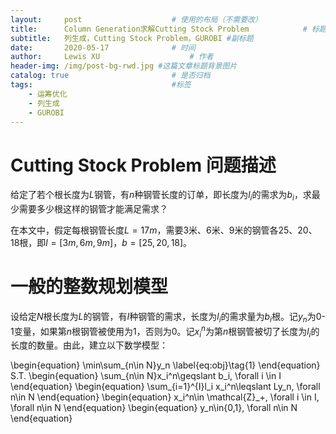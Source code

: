 ```yaml
---
layout:     post   				    # 使用的布局（不需要改）
title:      Column Generation求解Cutting Stock Problem		    # 标题 
subtitle:   列生成，Cutting Stock Problem，GUROBI #副标题
date:       2020-05-17 				# 时间
author:     Lewis XU 					# 作者
header-img: /img/post-bg-rwd.jpg #这篇文章标题背景图片
catalog: true 						# 是否归档
tags:								#标签
    - 运筹优化
    - 列生成
    - GUROBI
---
```


# Cutting Stock Problem 问题描述

给定了若个根长度为$L$钢管，有$n$种钢管长度的订单，即长度为$l_i$的需求为$b_i$，求最少需要多少根这样的钢管才能满足需求？

在本文中，假定每根钢管长度$L=17m$，需要3米、6米、9米的钢管各25、20、18根，即$l = [3m,6m,9m]$，$b=[25,20,18]$。

# 一般的整数规划模型
设给定$N$根长度为$L$的钢管，有$I$种钢管的需求，长度为$l_i$的需求量为$b_i$根。记$y_n$为0-1变量，如果第$n$根钢管被使用为1，否则为0。记$x_i^n$为第$n$根钢管被切了长度为$l_i$的长度的数量。由此，建立以下数学模型：

\begin{equation}
\min\sum_{n\in N}y_n \label{eq:obj}\tag{1}
\end{equation}
S.T.
\begin{equation}
\sum_{n\in N}x_i^n\geqslant b_i, \forall i \in I
\end{equation}
\begin{equation}
\sum_{i=1}^{I}l_i x_i^n\leqslant Ly_n, \forall n\in N
\end{equation}
\begin{equation}
x_i^n\in \mathcal{Z}_+, \forall i \in I, \forall n\in N
\end{equation}
\begin{equation}
y_n\in\{0,1\}, \forall n\in N
\end{equation}


